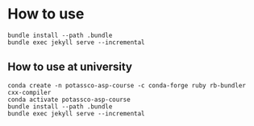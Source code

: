 # How to use

    bundle install --path .bundle
    bundle exec jekyll serve --incremental

## How to use at university

    conda create -n potassco-asp-course -c conda-forge ruby rb-bundler cxx-compiler
    conda activate potassco-asp-course
    bundle install --path .bundle
    bundle exec jekyll serve --incremental
